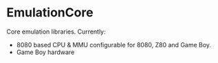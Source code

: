 # EmulationCore
Core emulation libraries.
Currently:

* 8080 based CPU & MMU configurable for 8080, Z80 and Game Boy.
* Game Boy hardware
